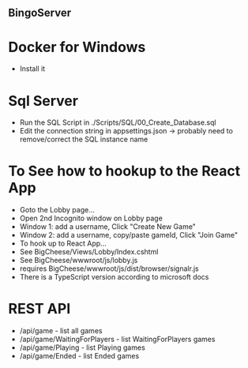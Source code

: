 ## BingoServer

# Docker for Windows
- Install it

# Sql Server
- Run the SQL Script in ./Scripts/SQL/00_Create_Database.sql
- Edit the connection string in appsettings.json -> probably need to remove/correct the SQL instance name

# To See how to hookup to the React App
- Goto the Lobby page...
- Open 2nd Incognito window on Lobby page
- Window 1: add a username, Click "Create New Game"
- Window 2: add a username, copy/paste gameId, Click "Join Game"
- To hook up to React App...
- See BigCheese/Views/Lobby/Index.cshtml
- See BigCheese/wwwroot/js/lobby.js
- requires BigCheese/wwwroot/js/dist/browser/signalr.js
- There is a TypeScript version according to microsoft docs

# REST API
 - /api/game - list all games
 - /api/game/WaitingForPlayers - list WaitingForPlayers games
 - /api/game/Playing - list Playing games
 - /api/game/Ended - list Ended games
